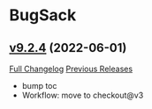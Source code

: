 # BugSack

## [v9.2.4](https://github.com/funkydude/BugSack/tree/v9.2.4) (2022-06-01)
[Full Changelog](https://github.com/funkydude/BugSack/compare/v9.2.3...v9.2.4) [Previous Releases](https://github.com/funkydude/BugSack/releases)

- bump toc  
- Workflow: move to checkout@v3  
